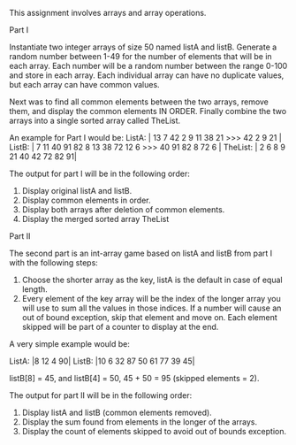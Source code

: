 This assignment involves arrays and array operations.

Part I

Instantiate two integer arrays of size 50 named listA and listB.
Generate a random number between 1-49 for the number of elements that will be in each array.
Each number will be a random number between the range 0-100 and store in each array.
Each individual array can have no duplicate values, but each array can have common values.

Next was to find all common elements between the two arrays, remove them, and display the 
common elements IN ORDER. Finally combine the two arrays into a single sorted array called
TheList.

An example for Part I would be:
ListA: | 13 7 42 2 9 11 38 21 >>> 42 2 9 21 |
ListB: | 7 11 40 91 82 8 13 38 72 12 6 >>> 40 91 82 8 72 6 |
TheList: | 2 6 8 9 21 40 42 72 82 91|

The output for part I will be in the following order:
1. Display original listA and listB.
2. Display common elements in order.
3. Display both arrays after deletion of common elements.
4. Display the merged sorted array TheList

Part II

The second part is an int-array game based on listA and listB from part I with the following steps:
1. Choose the shorter array as the key, listA is the default in case of equal length.
2. Every element of the key array will be the index of the longer array you will use to sum all the 
values in those indices. If a number will cause an out of bound exception, skip that element and move on.
Each element skipped will be part of a counter to display at the end.

A very simple example would be:

ListA: |8 12 4 90|
ListB: |10 6 32 87 50 61 77 39 45|

listB[8] = 45, and listB[4] = 50, 45 + 50 = 95 (skipped elements = 2).

The output for part II will be in the following order:
1. Display listA and listB (common elements removed).
2. Display the sum found from elements in the longer of the arrays.
3. Display the count of elements skipped to avoid out of bounds exception.
